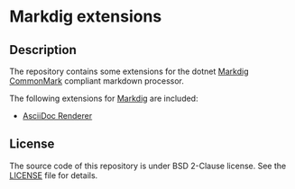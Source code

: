 # Markdig extensions

## Description

The repository contains some extensions for the dotnet [Markdig](https://github.com/xoofx/markdig) [CommonMark](https://spec.commonmark.org/) compliant markdown processor.

The following extensions for [Markdig](https://github.com/xoofx/markdig) are included:

* [AsciiDoc Renderer](src/McPride.Markdig.AsciiDoc/README.md)

## License

The source code of this repository is under BSD 2-Clause license. See the [LICENSE](LICENSE) file for details.  
